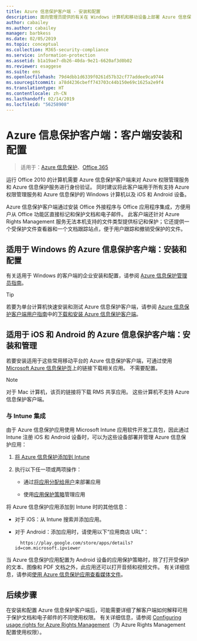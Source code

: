 ```yaml
---
title: Azure 信息保护客户端 - 安装和配置
description: 面向管理员提供的有关在 Windows 计算机和移动设备上部署 Azure 信息保护客户端的信息。
author: cabailey
ms.author: cabailey
manager: barbkess
ms.date: 02/05/2019
ms.topic: conceptual
ms.collection: M365-security-compliance
ms.service: information-protection
ms.assetid: b1a19ae7-db26-40da-9e21-6620af3d0b02
ms.reviewer: esaggese
ms.suite: ems
ms.openlocfilehash: 79d4dbb1d6339f0261d57b32cf77addee9ca9744
ms.sourcegitcommit: a78d4236cbeff743703c44b150e69c1625a2e9f4
ms.translationtype: HT
ms.contentlocale: zh-CN
ms.lasthandoff: 02/14/2019
ms.locfileid: "56258908"
---
```

# <a name="azure-information-protection-client-installation-and-configuration-for-clients"></a>Azure 信息保护客户端：客户端安装和配置

>适用于：[Azure 信息保护](https://azure.microsoft.com/pricing/details/information-protection)、[Office 365](https://download.microsoft.com/download/E/C/F/ECF42E71-4EC0-48FF-AA00-577AC14D5B5C/Azure_Information_Protection_licensing_datasheet_EN-US.pdf)

运行 Office 2010 的计算机需要 Azure 信息保护客户端来对 Azure 权限管理服务和 Azure 信息保护服务进行身份验证。 同时建议将此客户端用于所有支持 Azure 权限管理服务和 Azure 信息保护的 Windows 计算机以及 iOS 和 Android 设备。 

Azure 信息保护客户端通过安装 Office 外接程序与 Office 应用程序集成，方便用户从 Office 功能区直接标记和保护文档和电子邮件。 此客户端还针对 Azure Rights Management 服务无法本机支持的文件类型提供标记和保护；它还提供一个受保护文件查看器和一个文档跟踪站点，便于用户跟踪和撤销受保护的文件。

## <a name="the-azure-information-protection-client-for-windows-installation-and-configuration"></a>适用于 Windows 的 Azure 信息保护客户端：安装和配置

有关适用于 Windows 的客户端的企业安装和配置，请参阅 [Azure 信息保护管理员指南](./rms-client/client-admin-guide.md)。

> [!TIP]
> 若要为单台计算机快速安装和测试 Azure 信息保护客户端，请参阅 [Azure 信息保护客户端用户指南](./rms-client/client-user-guide.md)中的[下载和安装 Azure 信息保护客户端](./rms-client/install-client-app.md)。

## <a name="the-azure-information-protection-client-for-ios-and-android-installation-and-management"></a>适用于 iOS 和 Android 的 Azure 信息保护客户端：安装和管理

若要安装适用于这些常用移动平台的 Azure 信息保护客户端，可通过使用 [Microsoft Azure 信息保护页](https://go.microsoft.com/fwlink/?LinkId=303970)上的链接下载相关应用。 不需要配置。

> [!NOTE]
> 对于 Mac 计算机，该页的链接将下载 RMS 共享应用。 这些计算机不支持 Azure 信息保护客户端。

### <a name="integration-with-intune"></a>与 Intune 集成

由于 Azure 信息保护应用使用 Microsoft Intune 应用软件开发工具包，因此通过 Intune 注册 iOS 和 Android 设备时，可以为这些设备部署并管理 Azure 信息保护应用：

1. [将 Azure 信息保护添加到 Intune](/intune/apps-add) 

2. 执行以下任一项或两项操作：
    
    - 通过[将应用分配给用户](/intune/apps-deploy)来部署应用
    
    - 使用[应用保护策略](/intune/app-protection-policies)管理应用

将 Azure 信息保护应用添加到 Intune 时的其他信息：

- 对于 iOS：从 Intune 搜索并添加应用。

- 对于 Android：添加应用时，请使用以下“应用商店 URL”：
        
        https://play.google.com/store/apps/details?id=com.microsoft.ipviewer

当 Azure 信息保护应用配置为 Android 设备的应用保护策略时，除了打开受保护的文本、图像和 PDF 文档之外，此应用还可以打开音频和视频文件。 有关详细信息，请参阅[使用 Azure 信息保护应用查看媒体文件](/intune/end-user-mam-apps-android#view-media-files-with-the-azure-information-protection-app)。

## <a name="next-steps"></a>后续步骤

在安装和配置 Azure 信息保护客户端后，可能需要详细了解客户端如何解释可用于保护文档和电子邮件的不同使用权限。 有关详细信息，请参阅 [Configuring usage rights for Azure Rights Management](configure-usage-rights.md)（为 Azure Rights Management 配置使用权限）。
